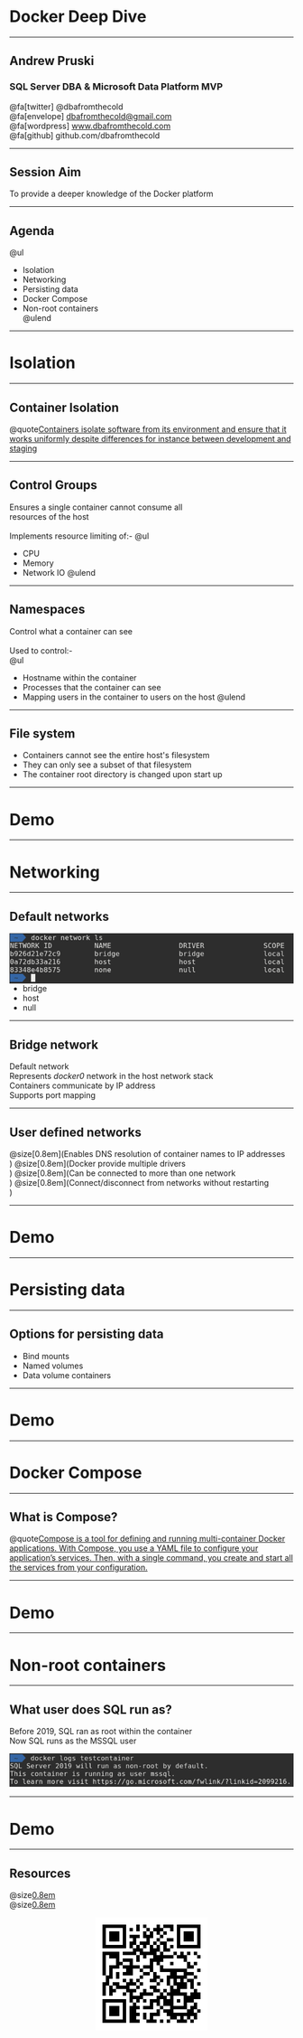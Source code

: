 # Docker Deep Dive

---

## Andrew Pruski

### SQL Server DBA & Microsoft Data Platform MVP

@fa[twitter] @dbafromthecold <br>
@fa[envelope] dbafromthecold@gmail.com <br>
@fa[wordpress] www.dbafromthecold.com <br>
@fa[github] github.com/dbafromthecold

---

## Session Aim

To provide a deeper knowledge of the Docker platform

---

## Agenda

@ul
- Isolation<br>
- Networking<br>
- Persisting data<br>
- Docker Compose<br>
- Non-root containers<br>
@ulend

---

# Isolation

---

## Container Isolation

@quote[Containers isolate software from its environment and ensure that it works uniformly despite differences for instance between development and staging](https://www.docker.com/resources/what-container)

---

## Control Groups

Ensures a single container cannot consume all<br>
resources of the host<br>
<br>
Implements resource limiting of:-
@ul
- CPU
- Memory
- Network IO
@ulend

---

## Namespaces

Control what a container can see<br>
<br>
Used to control:-<br>
@ul
- Hostname within the container
- Processes that the container can see
- Mapping users in the container to users on the host
@ulend

---

## File system

- Containers cannot see the entire host's filesystem<br>
- They can only see a subset of that filesystem<br>
- The container root directory is changed upon start up

---

# Demo

---

# Networking

---

## Default networks

<img src="assets/images/docker_default_networks.png" style="float: right"/>

- bridge<br>
- host<br>
- null<br>

---

## Bridge network

Default network<br>
Represents _docker0_ network in the host network stack<br>
Containers communicate by IP address<br>
Supports port mapping 

---

## User defined networks

@size[0.8em](Enables DNS resolution of container names to IP addresses<br>)
@size[0.8em](Docker provide multiple drivers<br>)
@size[0.8em](Can be connected to more than one network<br>)
@size[0.8em](Connect/disconnect from networks without restarting<br>)

---

# Demo

---

# Persisting data

---

## Options for persisting data

- Bind mounts<br>
- Named volumes<br>
- Data volume containers<br>

---

# Demo

---

# Docker Compose

---

## What is Compose?

@quote[Compose is a tool for defining and running multi-container Docker applications. With Compose, you use a YAML file to configure your application’s services. Then, with a single command, you create and start all the services from your configuration.](docs.docker.com/compose)

---

# Demo

---

# Non-root containers

---

## What user does SQL run as?

Before 2019, SQL ran as root within the container<br>
Now SQL runs as the MSSQL user<br>

<p align="center">
<img src="assets/images/sql_nonroot_container.png" />
</p>

---

# Demo

---

## Resources

@size[0.8em](https://tinyurl.com/yyz8fe9x/DockerDeepDive)<br>
@size[0.8em](http://tinyurl.com/y3x29t3j/summary-of-my-container-series/)

<p align="center">
<img src="assets/images/dockerdeepdive_qr_code.png" />
</p>

